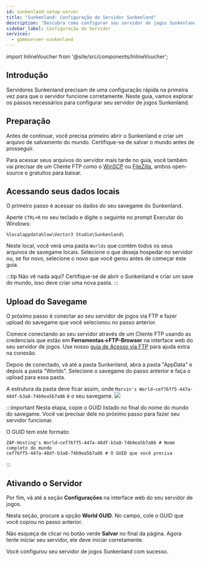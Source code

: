 ```yaml
---
id: sunkenland-setup-server
title: "Sunkenland: Configuração do Servidor Sunkenland"
description: "Descubra como configurar seu servidor de jogos Sunkenland para uma jogabilidade suave e funcionamento correto → Saiba mais agora"
sidebar_label: Configuração do Servidor
services:
  - gameserver-sunkenland
---
```


import InlineVoucher from '@site/src/components/InlineVoucher';

## Introdução

Servidores Sunkenland precisam de uma configuração rápida na primeira vez para que o servidor funcione corretamente. Neste guia, vamos explorar os passos necessários para configurar seu servidor de jogos Sunkenland.

<InlineVoucher />

## Preparação
Antes de continuar, você precisa primeiro abrir o Sunkenland e criar um arquivo de salvamento do mundo. Certifique-se de salvar o mundo antes de prosseguir.

Para acessar seus arquivos do servidor mais tarde no guia, você também vai precisar de um Cliente FTP como o [WinSCP](https://winscp.net/eng/index.php) ou [FileZilla](https://filezilla-project.org/), ambos open-source e gratuitos para baixar.

## Acessando seus dados locais
O primeiro passo é acessar os dados do seu savegame do Sunkenland.

Aperte `CTRL+R` no seu teclado e digite o seguinte no prompt Executar do Windows:
```
%localappdata%low\Vector3 Studio\Sunkenland\
```

Neste local, você verá uma pasta `Worlds` que contém todos os seus arquivos de savegame locais. Selecione o que deseja hospedar no servidor ou, se for novo, selecione o novo que você gerou antes de começar este guia.

:::tip
Não vê nada aqui? Certifique-se de abrir o Sunkenland e criar um save do mundo, isso deve criar uma nova pasta.
:::

## Upload do Savegame
O próximo passo é conectar ao seu servidor de jogos via FTP e fazer upload do savegame que você selecionou no passo anterior.

Comece conectando ao seu servidor através de um Cliente FTP usando as credenciais que estão em **Ferramentas->FTP-Browser** na interface web do seu servidor de jogos. Use nosso [guia de Acesso via FTP](gameserver-ftpaccess.md) para ajuda extra na conexão.

Depois de conectado, vá até a pasta Sunkenland, abra a pasta "AppData" e depois a pasta "Worlds". Selecione o savegame do passo anterior e faça o upload para essa pasta.

A estrutura da pasta deve ficar assim, onde `Marvin's World~cef76ff5-447a-48df-b3a8-74b9ea5b7a86` é o seu savegame.
![](https://github.com/zaphosting/docs/assets/13604413/40aecc3b-4a8a-4477-8c09-d56ec412883e)

:::important
Nesta etapa, copie o GUID listado no final do nome do mundo do savegame. Você vai precisar dele no próximo passo para fazer seu servidor funcionar.

O GUID tem este formato:
```
ZAP-Hosting's World~cef76ff5-447a-48df-b3a8-74b9ea5b7a86 # Nome completo do mundo
cef76ff5-447a-48df-b3a8-74b9ea5b7a86 # O GUID que você precisa
```
:::

## Ativando o Servidor
Por fim, vá até a seção **Configurações** na interface web do seu servidor de jogos.

Nesta seção, procure a opção **World GUID**. No campo, cole o GUID que você copiou no passo anterior.

Não esqueça de clicar no botão verde **Salvar** no final da página. Agora tente iniciar seu servidor, ele deve iniciar corretamente.

Você configurou seu servidor de jogos Sunkenland com sucesso.

<InlineVoucher />